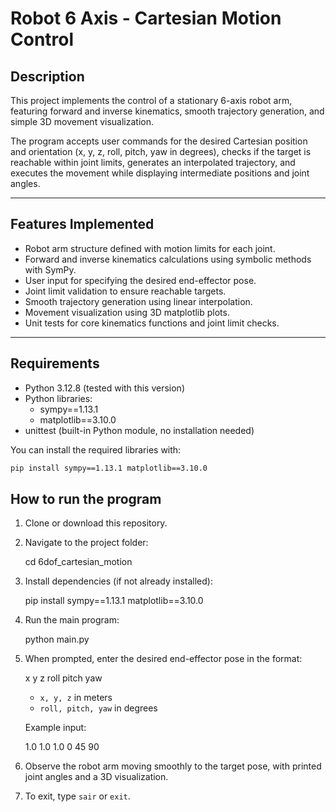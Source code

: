 # Robot 6 Axis - Cartesian Motion Control

## Description

This project implements the control of a stationary 6-axis robot arm, featuring forward and inverse kinematics, smooth trajectory generation, and simple 3D movement visualization.

The program accepts user commands for the desired Cartesian position and orientation (x, y, z, roll, pitch, yaw in degrees), checks if the target is reachable within joint limits, generates an interpolated trajectory, and executes the movement while displaying intermediate positions and joint angles.

---

## Features Implemented

- Robot arm structure defined with motion limits for each joint.
- Forward and inverse kinematics calculations using symbolic methods with SymPy.
- User input for specifying the desired end-effector pose.
- Joint limit validation to ensure reachable targets.
- Smooth trajectory generation using linear interpolation.
- Movement visualization using 3D matplotlib plots.
- Unit tests for core kinematics functions and joint limit checks.

---

## Requirements

- Python 3.12.8 (tested with this version)
- Python libraries:
  - sympy==1.13.1
  - matplotlib==3.10.0
- unittest (built-in Python module, no installation needed)

You can install the required libraries with:

```bash
pip install sympy==1.13.1 matplotlib==3.10.0
```

## How to run the program

1. Clone or download this repository.

2. Navigate to the project folder:

    cd 6dof_cartesian_motion

3. Install dependencies (if not already installed):

    pip install sympy==1.13.1 matplotlib==3.10.0

4. Run the main program:

    python main.py

5. When prompted, enter the desired end-effector pose in the format:

    x y z roll pitch yaw

   - `x, y, z` in meters  
   - `roll, pitch, yaw` in degrees

   Example input:

    1.0 1.0 1.0 0 45 90

6. Observe the robot arm moving smoothly to the target pose, with printed joint angles and a 3D visualization.

7. To exit, type `sair` or `exit`.


